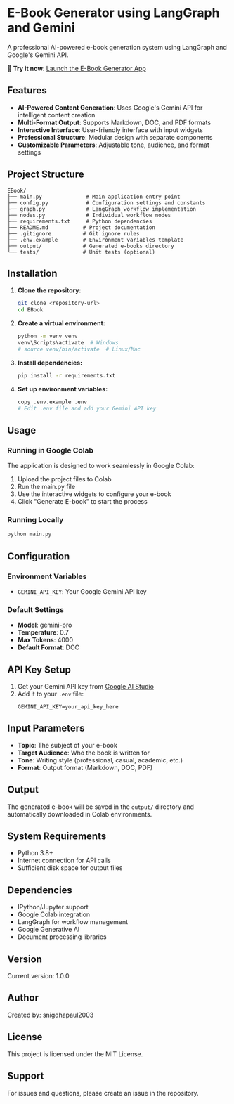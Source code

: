 # E-Book Generator using LangGraph and Gemini

A professional AI-powered e-book generation system using LangGraph and Google's Gemini API.

🚀 **Try it now**: [Launch the E-Book Generator App](https://ai-ebook-generator.streamlit.app/)

## Features

- **AI-Powered Content Generation**: Uses Google's Gemini API for intelligent content creation
- **Multi-Format Output**: Supports Markdown, DOC, and PDF formats
- **Interactive Interface**: User-friendly interface with input widgets
- **Professional Structure**: Modular design with separate components
- **Customizable Parameters**: Adjustable tone, audience, and format settings

## Project Structure

```
EBook/
├── main.py              # Main application entry point
├── config.py            # Configuration settings and constants
├── graph.py             # LangGraph workflow implementation
├── nodes.py             # Individual workflow nodes
├── requirements.txt     # Python dependencies
├── README.md           # Project documentation
├── .gitignore          # Git ignore rules
├── .env.example        # Environment variables template
├── output/             # Generated e-books directory
└── tests/              # Unit tests (optional)
```

## Installation

1. **Clone the repository:**
   ```bash
   git clone <repository-url>
   cd EBook
   ```

2. **Create a virtual environment:**
   ```bash
   python -m venv venv
   venv\Scripts\activate  # Windows
   # source venv/bin/activate  # Linux/Mac
   ```

3. **Install dependencies:**
   ```bash
   pip install -r requirements.txt
   ```

4. **Set up environment variables:**
   ```bash
   copy .env.example .env
   # Edit .env file and add your Gemini API key
   ```

## Usage

### Running in Google Colab

The application is designed to work seamlessly in Google Colab:

1. Upload the project files to Colab
2. Run the main.py file
3. Use the interactive widgets to configure your e-book
4. Click "Generate E-book" to start the process

### Running Locally

```python
python main.py
```

## Configuration

### Environment Variables

- `GEMINI_API_KEY`: Your Google Gemini API key

### Default Settings

- **Model**: gemini-pro
- **Temperature**: 0.7
- **Max Tokens**: 4000
- **Default Format**: DOC

## API Key Setup

1. Get your Gemini API key from [Google AI Studio](https://makersuite.google.com/app/apikey)
2. Add it to your `.env` file:
   ```
   GEMINI_API_KEY=your_api_key_here
   ```

## Input Parameters

- **Topic**: The subject of your e-book
- **Target Audience**: Who the book is written for
- **Tone**: Writing style (professional, casual, academic, etc.)
- **Format**: Output format (Markdown, DOC, PDF)

## Output

The generated e-book will be saved in the `output/` directory and automatically downloaded in Colab environments.

## System Requirements

- Python 3.8+
- Internet connection for API calls
- Sufficient disk space for output files

## Dependencies

- IPython/Jupyter support
- Google Colab integration
- LangGraph for workflow management
- Google Generative AI
- Document processing libraries

## Version

Current version: 1.0.0

## Author

Created by: snigdhapaul2003

## License

This project is licensed under the MIT License.

## Support

For issues and questions, please create an issue in the repository.
